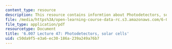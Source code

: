 ```yaml
---
content_type: resource
description: This resource contains informtion about Photodetectors, solar cells.
file: /media/https%3A/open-learning-course-data-rc.s3.amazonaws.com/6-007-electromagnetic-energy-from-motors-to-lasers-spring-2011/c50da9f5e3a6ec30186a239a249a76b7_MIT6_007S11_lec47.pdf
file_type: application/pdf
resourcetype: Document
title: '6.007 Lecture 47: Photodetectors, solar cells'
uid: c50da9f5-e3a6-ec30-186a-239a249a76b7
---
```

